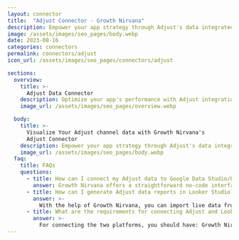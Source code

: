 ```yaml
---
layout: connector
title:  "Adjust Connector - Growth Nirvana"
description: Empower your app strategy through Adjust's data integrated seamlessly into Looker Studio's analytical landscape.
image: /assets/images/seo_pages/body.webp
date: 2023-08-16
categories: connectors
permalink: connectors/adjust
icon_url: /assets/images/seo_pages/connectors/adjust

sections:
  overview:
    title: >-
      Adjust Data Connector
    description: Optimize your app's performance with Adjust integration. Channel the power of Adjust's data insights directly into Looker Studio, unlocking the secrets behind user behavior, app performance, and conversion patterns.
    image_url: /assets/images/seo_pages/overview.webp

  body:
    title: >-
      Visualize Your Adjust channel data with Growth Nirvana's
      Adjust Connector
    description: Empower your app strategy through Adjust's data integrated seamlessly into Looker Studio's analytical landscape.
    image_url: /assets/images/seo_pages/body.webp
  faq:
    title: FAQs
    questions:
      - title: How can I connect my Adjust data to Google Data Studio/Looker Studio?
        answer: Growth Nirvana offers a straightforward no-code interface to connect to Adjust data sources.
      - title: How can I generate Adjust data reports in Looker Studio?
        answer: >-
          With the help of Growth Nirvana, you can import live data from Adjust into Looker Studio. These data can be viewed in charts, tables, and dashboards to generate branded reports that can be shared instantly.
      - title: What are the requirements for connecting Adjust and Looker Studio?
        answer: >-
          For connecting the two platforms, you should have: Growth Nirvana Account and Adjust Ads Account
---
```

